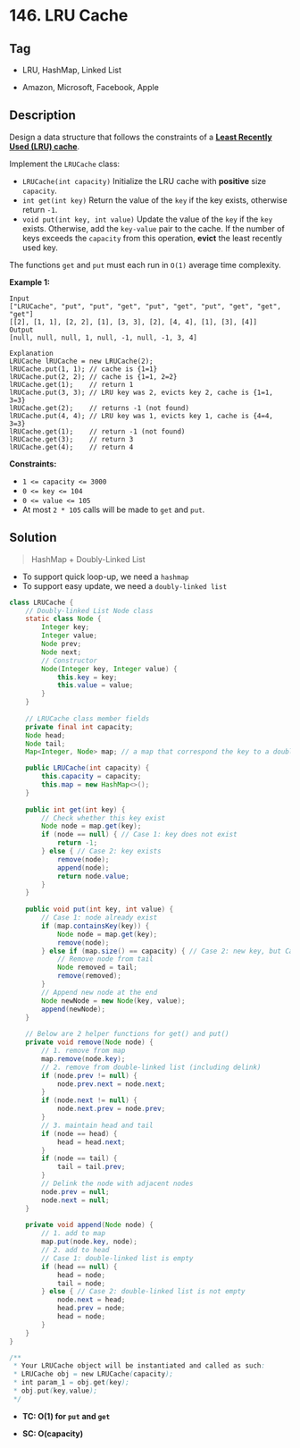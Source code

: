 # 146. LRU Cache

## Tag

- LRU, HashMap, Linked List

- Amazon, Microsoft, Facebook, Apple

## Description 

Design a data structure that follows the constraints of a **[Least Recently Used (LRU) cache](https://en.wikipedia.org/wiki/Cache_replacement_policies#LRU)**.

Implement the `LRUCache` class:

- `LRUCache(int capacity)` Initialize the LRU cache with **positive** size `capacity`.
- `int get(int key)` Return the value of the `key` if the key exists, otherwise return `-1`.
- `void put(int key, int value)` Update the value of the `key` if the `key` exists. Otherwise, add the `key-value` pair to the cache. If the number of keys exceeds the `capacity` from this operation, **evict** the least recently used key.

The functions `get` and `put` must each run in `O(1)` average time complexity.

 

**Example 1:**

```
Input
["LRUCache", "put", "put", "get", "put", "get", "put", "get", "get", "get"]
[[2], [1, 1], [2, 2], [1], [3, 3], [2], [4, 4], [1], [3], [4]]
Output
[null, null, null, 1, null, -1, null, -1, 3, 4]

Explanation
LRUCache lRUCache = new LRUCache(2);
lRUCache.put(1, 1); // cache is {1=1}
lRUCache.put(2, 2); // cache is {1=1, 2=2}
lRUCache.get(1);    // return 1
lRUCache.put(3, 3); // LRU key was 2, evicts key 2, cache is {1=1, 3=3}
lRUCache.get(2);    // returns -1 (not found)
lRUCache.put(4, 4); // LRU key was 1, evicts key 1, cache is {4=4, 3=3}
lRUCache.get(1);    // return -1 (not found)
lRUCache.get(3);    // return 3
lRUCache.get(4);    // return 4
```

**Constraints:**

- `1 <= capacity <= 3000`
- `0 <= key <= 104`
- `0 <= value <= 105`
- At most `2 * 105` calls will be made to `get` and `put`.



## Solution

> HashMap + Doubly-Linked List

- To support quick loop-up, we need a `hashmap`
- To support easy update, we need a `doubly-linked list`



```java
class LRUCache {
    // Doubly-linked List Node class
    static class Node {
        Integer key;
        Integer value;
        Node prev;
        Node next;
        // Constructor
        Node(Integer key, Integer value) {
            this.key = key;
            this.value = value;
        }
    }
    
    // LRUCache class member fields
    private final int capacity;
    Node head;
    Node tail;
    Map<Integer, Node> map; // a map that correspond the key to a double-linked list node

    public LRUCache(int capacity) {
        this.capacity = capacity;
        this.map = new HashMap<>();
    }
    
    public int get(int key) {
        // Check whether this key exist
        Node node = map.get(key);
        if (node == null) { // Case 1: key does not exist
            return -1;
        } else { // Case 2: key exists
            remove(node);
            append(node);
            return node.value;
        }
    }
    
    public void put(int key, int value) {
        // Case 1: node already exist
        if (map.containsKey(key)) {
            Node node = map.get(key);
            remove(node);
        } else if (map.size() == capacity) { // Case 2: new key, but Cache full
            // Remove node from tail
            Node removed = tail;
            remove(removed);
        }
        // Append new node at the end
        Node newNode = new Node(key, value);
        append(newNode);
    }
    
    // Below are 2 helper functions for get() and put()
    private void remove(Node node) {
        // 1. remove from map
        map.remove(node.key);
        // 2. remove from double-linked list (including delink)
        if (node.prev != null) {
            node.prev.next = node.next;
        }
        if (node.next != null) {
            node.next.prev = node.prev;
        }
        // 3. maintain head and tail
        if (node == head) {
            head = head.next;
        }
        if (node == tail) {
            tail = tail.prev;
        }
        // Delink the node with adjacent nodes
        node.prev = null;
        node.next = null;
    }
    
    private void append(Node node) {
        // 1. add to map
        map.put(node.key, node);
        // 2. add to head
        // Case 1: double-linked list is empty
        if (head == null) {
            head = node;
            tail = node;
        } else { // Case 2: double-linked list is not empty
            node.next = head;
            head.prev = node;
            head = node;
        }
    }
}

/**
 * Your LRUCache object will be instantiated and called as such:
 * LRUCache obj = new LRUCache(capacity);
 * int param_1 = obj.get(key);
 * obj.put(key,value);
 */
```

- **TC: O(1) for `put` and `get`** 

- **SC: O(capacity)**